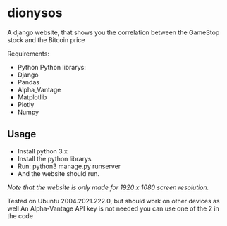 # dionysos
A django website, that shows you the correlation between the GameStop stock and the Bitcoin price

Requirements:
- Python
Python librarys:
- Django
- Pandas
- Alpha_Vantage
- Matplotlib
- Plotly
- Numpy

## Usage

- Install python 3.x
- Install the python librarys
- Run: python3 manage.py runserver
- And the website should run.

*Note that the website is only made for 1920 x 1080 screen resolution.*

Tested on Ubuntu 2004.2021.222.0, but should work on other devices as well
An Alpha-Vantage API key is not needed you can use one of the 2 in the code
